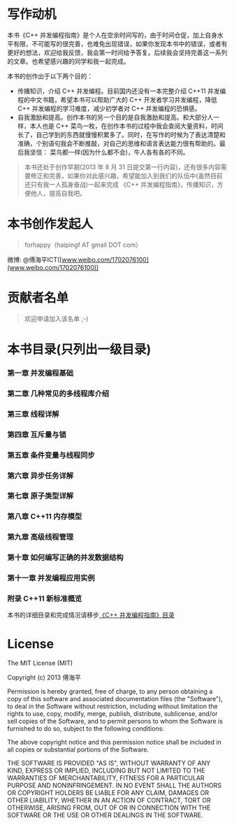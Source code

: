﻿# 写作动机 #

本书《C++ 并发编程指南》是个人在空余时间写的，由于时间仓促，加上自身水平有限，不可能写的很完善，也难免出现错误，如果你发现本书中的错误，或者有更好的想法，欢迎给我反馈，我会第一时间给予答复。后续我会坚持完善这一系列的文章。也希望感兴趣的同学和我一起完成。

本书的创作出于以下两个目的：

- 传播知识，介绍 C++ 并发编程。目前国内还没有一本完整介绍 C++11 并发编程的中文书籍，希望本书可以帮助广大的 C++ 开发者学习并发编程，降低 C++ 并发编程的学习难度，减少初学者对 C++ 并发编程的恐惧感。
- 自我激励和提高。创作本书的另一个目的是自我激励和提高。和大部分人一样，本人也是 C++ 菜鸟一枚，在创作本书的过程中我会查阅大量资料，时间长了，自己学到的东西就慢慢积累多了。同时，在写作的时候为了表达清楚和准确，个别语句我会不断推敲，对自己的思维和语言表达能力很有帮助的。最后我坚信： 菜鸟都一样(因为什么都不会)，牛人各有各的不同。


> 本书还处于创作早期(2013 年 8 月 31 日提交第一行内容)，还有很多内容需要修正和完善，如果你对此感兴趣，希望能加入到我们的队伍中(虽然目前还只有我一人孤身奋战)一起来完成 《C++ 并发编程指南》，传播知识，方便他人，提高自我吧。


# 本书创作发起人 #

> forhappy（haipingf AT gmail DOT com）

微博: @傅海平ICT([www.weibo.com/1702076100](www.weibo.com/1702076100))


# 贡献者名单 #

> 欢迎申请加入该名单 ;-)

# 本书目录(只列出一级目录) #

### 第一章 并发编程基础 ###
### 第二章 几种常见的多线程库介绍 ###
### 第三章 线程详解  ###
### 第四章 互斥量与锁 ###
### 第五章 条件变量与线程同步 ###
### 第六章 异步任务详解 ###
### 第七章 原子类型详解  ###
### 第八章 C++11 内存模型 ###
### 第九章 高级线程管理 ###
### 第十章 如何编写正确的并发数据结构 ###
### 第十一章 并发编程应用实例 ###
### 附录 C++11 新标准概览 ###

本书的详细目录和完成情况请移步[《C++ 并发编程指南》目录](https://github.com/forhappy/A-Detailed-Cplusplus-Concurrency-Tutorial/blob/master/Table-of-contents.md)


# License #

The MIT License (MIT)

Copyright (c) 2013 傅海平

Permission is hereby granted, free of charge, to any person obtaining a copy of
this software and associated documentation files (the "Software"), to deal in
the Software without restriction, including without limitation the rights to
use, copy, modify, merge, publish, distribute, sublicense, and/or sell copies of
the Software, and to permit persons to whom the Software is furnished to do so,
subject to the following conditions:

The above copyright notice and this permission notice shall be included in all
copies or substantial portions of the Software.

THE SOFTWARE IS PROVIDED "AS IS", WITHOUT WARRANTY OF ANY KIND, EXPRESS OR
IMPLIED, INCLUDING BUT NOT LIMITED TO THE WARRANTIES OF MERCHANTABILITY, FITNESS
FOR A PARTICULAR PURPOSE AND NONINFRINGEMENT. IN NO EVENT SHALL THE AUTHORS OR
COPYRIGHT HOLDERS BE LIABLE FOR ANY CLAIM, DAMAGES OR OTHER LIABILITY, WHETHER
IN AN ACTION OF CONTRACT, TORT OR OTHERWISE, ARISING FROM, OUT OF OR IN
CONNECTION WITH THE SOFTWARE OR THE USE OR OTHER DEALINGS IN THE SOFTWARE.
